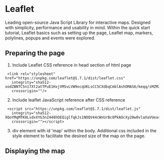 # Leaflet
Leading open-source Java Script Library for interactive maps. Designed with simplicity, performance and usability in mind. Within the quick start tutorial, Leaflet basics such as setting up the page, Leaflet map, markers, polylines, popups and events were explored.
## Preparing the page
1. Include Leaflet CSS reference in head section of html page
```
 <link rel="stylesheet" href="https://unpkg.com/leaflet@1.7.1/dist/leaflet.css"
   integrity="sha512-xodZBNTC5n17Xt2atTPuE1HxjVMSvLVW9ocqUKLsCC5CXdbqCmblAshOMAS6/keqq/sMZMZ19scR4PsZChSR7A=="
   crossorigin=""/>
```
2. Include leaflet JavaScript reference after CSS reference
```
 <script src="https://unpkg.com/leaflet@1.7.1/dist/leaflet.js"
   integrity="sha512-XQoYMqMTK8LvdxXYG3nZ448hOEQiglfqkJs1NOQV44cWnUrBc8PkAOcXy20w0vlaXaVUearIOBhiXZ5V3ynxwA=="
   crossorigin=""></script>
```
3. div element with id 'map' within the body. Additional css included in the style element to facilitate the desired size of the map on the page. 

## Displaying the map


